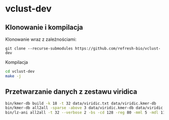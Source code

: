 # vclust-dev

## Klonowanie i kompilacja
Klonowanie wraz z zależnościami:

`git clone --recurse-submodules https://github.com/refresh-bio/vclust-dev`

Kompilacja

```bash
cd vclust-dev
make -j
```

## Przetwarzanie danych z zestawu viridica
```bash
bin/kmer-db build -k 18 -t 32 data/viridic.txt data/viridic.kmer-db
bin/kmer-db all2all -sparse -above 3 data/viridic.kmer-db data/viridic.a2a
bin/lz-ani all2all -t 32 --verbose 2 -bs -cd 128 -reg 80 -mml 5 -mdl 11 -mlrim 32 -aw 16 -am 6 -ar 2 --in-file-names data/viridic.txt -out data/viridic.lz-ani -filter data/viridic.a2a 5
```